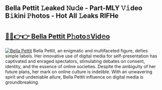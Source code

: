 ## Bella Pettit 𝙻eaked 𝙽u𝚍e - Part-MLY 𝚅𝚒deo B𝚒kini 𝙿hotos - Hot All 𝙻eaks RlFHe

# <h2><a href="http://ld52utu.urlbe.top/?page=Bella+Pettit">🔗🔗👉👉 Bella Pettit P𝚑oto𝚜Vid𝚎o</a></h2>

[![Bella Pettit](https://i.imgur.com/eBuTRDB.gif)](http://ld52utu.urlbe.top/?page=Bella+Pettit)
Bella Pettit, an enigmatic and multifaceted figure, defies simple labels. Her innovative use of digital media for self-presentation has captivated and enraged spectators, stimulating debates on consent, identity, and the essence of online societies. Despite the ambiguity of her future plans, her mark on online culture is indelible. With an unwavering spirit and undeniable allure, Bella Pettit influence on digital media is groundbreaking.
